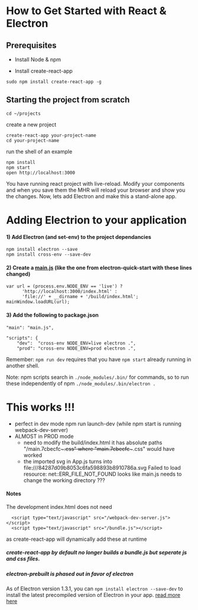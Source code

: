 
# How to Get Started with React & Electron

## Prerequisites

- Install Node & npm

- Install create-react-app
```
sudo npm install create-react-app -g
```

## Starting the project from scratch

```
cd ~/projects
```

create a new project
```
create-react-app your-project-name
cd your-project-name
```

run the shell of an example
```
npm install
npm start
open http://localhost:3000
```

You have running react project with live-reload.  Modify your components and when you save them the MHR will reload your browser and show you the changes.
Now, lets add Electron and make this a stand-alone app.

# Adding Electrion to your application

#### 1) Add Electron (and set-env) to the project dependancies
```
npm install electron --save
npm install cross-env --save-dev
```

#### 2) Create a [main.js](main.js) (like the one from electron-quick-start with these lines changed)
```
var url = (process.env.NODE_ENV == 'live') ?
      'http://localhost:3000/index.html' :
      'file://' + __dirname + '/build/index.html';
mainWindow.loadURL(url);
```

#### 3) Add the following to package.json

```
"main": "main.js",

"scripts": {
    "dev":  "cross-env NODE_ENV=live electron .",
    "prod": "cross-env NODE_ENV=prod electron .",    
```

Remember: `npm run dev` requires that you have `npm start` already running in
another shell.


Note: npm scripts search in ```./node_modules/.bin/``` for commands, so to run these independently of npm  ```./node_modules/.bin/electron .```



# This works !!!
- perfect in dev mode
    npm run launch-dev (while npm start is running webpack-dev-server)
- ALMOST in PROD mode
    - need to modify the build/index.html
         it has absolute paths "/main.7cbecfc~~~.css"
         where  "main.7cbecfc~~~.css" would have worked
    - the imported svg in App.js turns into
    file:///84287d09b8053c6fa598893b8910786a.svg Failed to load resource: net::ERR_FILE_NOT_FOUND
    looks like main.js needs to change the working directory ???

#### Notes

The development index.html does not need
```
  <script type="text/javascript" src="/webpack-dev-server.js"></script>
  <script type="text/javascript" src="/bundle.js"></script>
```
as create-react-app will dynamically add these at runtime


##### create-react-app by default no longer builds a bundle.js but seperate js and css files.

##### electron-prebuilt is phased out in favor of electron
As of Electron version 1.3.1, you can `npm install electron --save-dev` to install the latest precompiled version of Electron in your app. [read more here](http://electron.atom.io/blog/2016/08/16/npm-install-electron)
